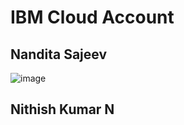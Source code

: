 # IBM Cloud Account 

## Nandita Sajeev
![image](https://user-images.githubusercontent.com/71515520/201830197-c057c22f-8951-407c-803f-6715bbd01884.png)

## Nithish Kumar N



